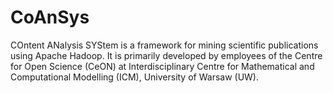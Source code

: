 CoAnSys
=======

COntent ANalysis SYStem is a framework for mining scientific publications using Apache Hadoop.
It is primarily developed by employees of the Centre for Open Science (CeON)
at Interdisciplinary Centre for Mathematical and Computational Modelling (ICM), University of Warsaw (UW).
